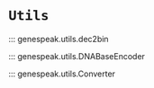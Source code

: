 # `Utils`

::: genespeak.utils.dec2bin

::: genespeak.utils.DNABaseEncoder

::: genespeak.utils.Converter
